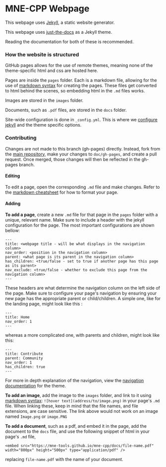 # MNE-CPP Webpage

This webpage uses [Jekyll](https://jekyllrb.com/), a static website generator.

This webpage uses [just-the-docs](https://github.com/pmarsceill/just-the-docs) as a Jekyll theme.

Reading the documentation for both of these is recommended.

### How the website is structured

GitHub pages allows for the use of remote themes, meaning none of the theme-specific html and css are hosted here.

Pages are inside the `pages` folder. Each is a markdown file, allowing for the use of [markdown syntax](https://github.com/adam-p/markdown-here/wiki/Markdown-Cheatsheet) for creating the pages. These files get converted to html behind the scenes, so embedding html in the `.md` files works.

Images are stored in the `images` folder.

Documents, such as `.pdf` files, are stored in the `docs` folder.

Site-wide configuration is done in `_config.yml`. This is where we [configure jekyll](https://jekyllrb.com/docs/configuration/) and the theme specific options.

### Contributing

Changes are not made to this branch (gh-pages) directly. Instead, fork from the [main repository](https://github.com/mne-tools/mne-cpp), make your changes to `doc/gh-pages`, and create a pull request. Once merged, those changes will then be reflected in the gh-pages branch.

#### Editing

To edit a page, open the corresponding `.md` file and make changes. Refer to the [markdown cheatsheet](https://github.com/adam-p/markdown-here/wiki/Markdown-Cheatsheet) for how to format your page.

#### Adding

**To add a page**, create a new `.md` file for that page in the `pages` folder with a unique, relevant name. Make sure to include a header with the jekyll configuration for the page. The most important configurations are shown bellow:

```
---
title: <webpage title - will be what displays in the navigation column>
nav_order: <position in the navigation column>
parent: <what page is its parent in the navigation column>
has_children: <true/false - set to true if another page has this page as its parent>
nav_exclude: <true/false - whether to exclude this page from the navigation column>
---
```

These headers are what determine the navigation column on the left side of the page. Make sure to configure your page's navigation by ensuring your new page has the appropriate parent or child/children. A simple one, like for the landing page, might look like this :

```
---
title: Home
nav_order: 1
---
```

whereas a more complicated one, with parents and children, might look like this:

```
---
title: Contribute
parent: Community
nav_order: 1
has_children: true
---
```

For more in depth explanation of the navigation, view the [navigation documentation](https://pmarsceill.github.io/just-the-docs/docs/navigation-structure/) for the theme.

**To add an image**, add the image to the `images` folder, and link to it using [markdown syntax](https://github.com/adam-p/markdown-here/wiki/Markdown-Cheatsheet): `![hover text](address/to/image.png)` in your page's `.md` file. When linking these, keep in mind that the file names, and file extensions, are case sensitive. The link above would not work on an image named `Image.png` or `image.PNG`

**To add a document**, such as a pdf, and embed it in the page, add the document to the `docs` file, and use the following snippet of html in your page's `.md` file,

```
<embed src="https://mne-tools.github.io/mne-cpp/docs/file-name.pdf" width="800px" height="500px" type="application/pdf" />
```

replacing `file-name.pdf` with the name of your document.
